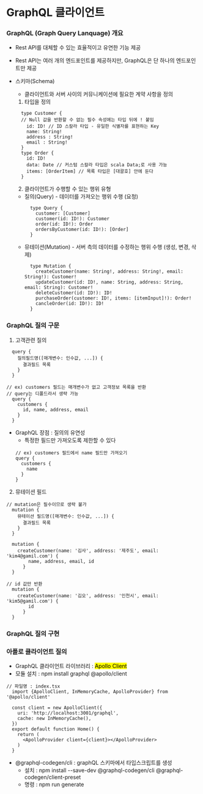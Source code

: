 # GraphQL 클라이언트

### GraphQL (Graph Query Lanquage) 개요

- Rest API를 대체할 수 있는 효율적이고 유연한 기능 제공
- Rest API는 여러 개의 엔드포인트를 제공하지만, GraphQL은 단 하나의 엔드포인트만 제공

- 스키마(Schema)

  - 클라이언트와 서버 사이의 커뮤니케이션에 필요한 계약 사항을 정의

  1. 타입을 정의

  ```TSX
    type Customer {
    // Null 값을 반환할 수 없는 필수 속성에는 타입 뒤에 ! 붙임
      id: ID! // ID 스칼라 타입 - 유일한 식별자를 표현하는 Key
      name: String!
      address : String!
      email : String!
    }
    type Order {
      id: ID!
      data: Date // 커스텀 스칼라 타입은 scala Data;로 사용 가능
      items: [OrderItem] // 목록 타입은 [대괄호] 안에 둔다
    }
  ```

  2. 클라이언트가 수행할 수 있는 행위 유형

  - 질의(Query) - 데이터를 가져오는 행위 수행 (요청)
    ```TSX
      type Query {
        customer: [Customer]
        customer(id: ID!): Customer
        order(id: ID!): Order
        ordersByCustomer(id: ID!): [Order]
      }
    ```
  - 뮤테이션(Mutation) - 서버 측의 데이터를 수정하는 행위 수행 (생성, 변경, 삭제)
    ```TSX
      type Mutation {
        createCustomer(name: String!, address: String!, email: String!): Customer!
        updateCustomer(id: ID!, name: String, address: String, email: String): Customer!
        deleteCustomer(id: ID!): ID!
        purchaseOrder(customer: ID!, items: [itemInput]!): Order!
        cancleOrder(id: ID!): ID!
      }
    ```

### GraphQL 질의 구문

1. 고객관련 질의

```TSX
  query {
    질의필드명([매개변수: 인수값, ...]) {
      결과필드 목록
    }
  }
```

```TSX
// ex) customers 필드는 매개변수가 없고 고객정보 목록을 반환
// query는 디폴드라서 생략 가능
  query {
    customers {
      id, name, address, email
    }
  }
```

- GraphQL 장점 : 질의의 유연성
  - 특정한 필드만 가져오도록 제한할 수 있다
  ```TSX
  // ex) customers 필드에서 name 필드만 가져오기
  query {
    customers {
      name
    }
  }
  ```

2. 뮤테이션 필드

```TSX
// mutation은 필수이므로 생략 불가
  mutation {
    뮤테이션 필드명([매개변수: 인수값, ...]) {
      결과필드 목록
    }
  }
```

```TSX
  mutation {
    createCustomer(name: '김사', address: '제주도', email: 'kim4@gamil.com') {
        name, address, email, id
      }
  }
```

```TSX
// id 값만 반환
  mutation {
    createCustomer(name: '김오', address: '인천시', email: 'kim5@gamil.com') {
        id
      }
  }
```

### GraphQL 질의 구현
<!-- 소스코드 ch09 -->

### 아폴로 클라이언트 질의
- GraphQL 클라이언트 라이브러리 : <mark> Apollo Client </mark>
- 모듈 설치 : npm install graphql @apollo/client

```TSX
// 파일명 : index.tsx
  import {ApolloClient, InMemoryCache, ApolloProvider} from '@apollo/client'

  const client = new ApolloClient({
    uri: 'http://localhost:3001/graphql',
    cache: new InMemoryCache(),
  })
  export default function Home() {
    return (
      <ApolloProvider client={client}></ApolloProvider>
    )
  }
```

- @graphql-codegen/cli : graphQL 스키마에서 타입스크립트를 생성
  - 설치 : npm install --save-dev @graphql-codegen/cli @graphql-codegen/client-preset
  - 명령 : npm run generate
